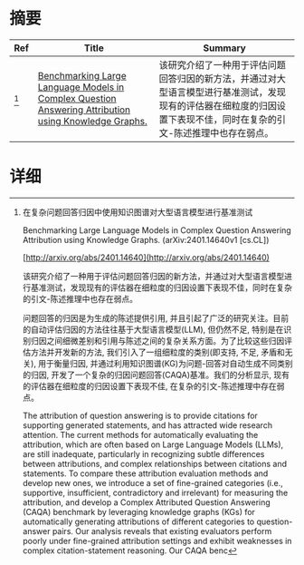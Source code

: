 # 摘要

| Ref | Title | Summary |
| --- | --- | --- |
| [^1] | [Benchmarking Large Language Models in Complex Question Answering Attribution using Knowledge Graphs.](http://arxiv.org/abs/2401.14640) | 该研究介绍了一种用于评估问题回答归因的新方法，并通过对大型语言模型进行基准测试，发现现有的评估器在细粒度的归因设置下表现不佳，同时在复杂的引文-陈述推理中也存在弱点。 |

# 详细

[^1]: 在复杂问题回答归因中使用知识图谱对大型语言模型进行基准测试

    Benchmarking Large Language Models in Complex Question Answering Attribution using Knowledge Graphs. (arXiv:2401.14640v1 [cs.CL])

    [http://arxiv.org/abs/2401.14640](http://arxiv.org/abs/2401.14640)

    该研究介绍了一种用于评估问题回答归因的新方法，并通过对大型语言模型进行基准测试，发现现有的评估器在细粒度的归因设置下表现不佳，同时在复杂的引文-陈述推理中也存在弱点。

    

    问题回答的归因是为生成的陈述提供引用, 并且引起了广泛的研究关注。目前的自动评估归因的方法往往基于大型语言模型(LLM), 但仍然不足, 特别是在识别归因之间细微差别和引用与陈述之间的复杂关系方面。为了比较这些归因评估方法并开发新的方法, 我们引入了一组细粒度的类别(即支持, 不足, 矛盾和无关), 用于衡量归因, 并通过利用知识图谱(KG)为问题-回答对自动生成不同类别的归因, 开发了一个复杂的归因问题回答(CAQA)基准。我们的分析显示, 现有的评估器在细粒度的归因设置下表现不佳, 在复杂的引文-陈述推理中存在弱点。

    The attribution of question answering is to provide citations for supporting generated statements, and has attracted wide research attention. The current methods for automatically evaluating the attribution, which are often based on Large Language Models (LLMs), are still inadequate, particularly in recognizing subtle differences between attributions, and complex relationships between citations and statements. To compare these attribution evaluation methods and develop new ones, we introduce a set of fine-grained categories (i.e., supportive, insufficient, contradictory and irrelevant) for measuring the attribution, and develop a Complex Attributed Question Answering (CAQA) benchmark by leveraging knowledge graphs (KGs) for automatically generating attributions of different categories to question-answer pairs. Our analysis reveals that existing evaluators perform poorly under fine-grained attribution settings and exhibit weaknesses in complex citation-statement reasoning. Our CAQA benc
    

